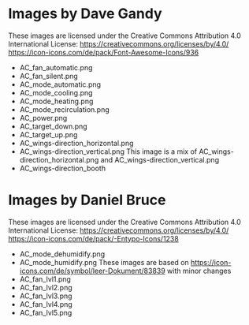 # Images by Dave Gandy
These images are licensed under the Creative Commons Attribution 4.0 International License: https://creativecommons.org/licenses/by/4.0/
https://icon-icons.com/de/pack/Font-Awesome-Icons/936
* AC_fan_automatic.png
* AC_fan_silent.png
* AC_mode_automatic.png
* AC_mode_cooling.png
* AC_mode_heating.png
* AC_mode_recirculation.png
* AC_power.png
* AC_target_down.png
* AC_target_up.png
* AC_wings-direction_horizontal.png
* AC_wings-direction_vertical.png
This image is a mix of AC_wings-direction_horizontal.png and AC_wings-direction_vertical.png
* AC_wings-direction_booth

# Images by Daniel Bruce
These images are licensed under the Creative Commons Attribution 4.0 International License: https://creativecommons.org/licenses/by/4.0/
https://icon-icons.com/de/pack/-Entypo-Icons/1238
* AC_mode_dehumidify.png
* AC_mode_humidify.png
These images are based on https://icon-icons.com/de/symbol/leer-Dokument/83839 with minor changes
* AC_fan_lvl1.png
* AC_fan_lvl2.png
* AC_fan_lvl3.png
* AC_fan_lvl4.png
* AC_fan_lvl5.png
